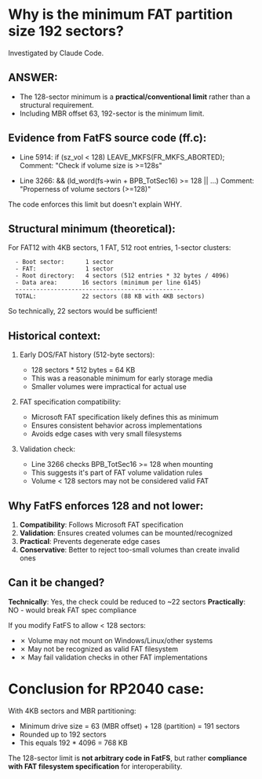 # Why is the minimum FAT partition size 192 sectors?

Investigated by Claude Code.

## ANSWER:

- The 128-sector minimum is a **practical/conventional limit** rather than a structural requirement.
- Including MBR offset 63, 192-sector is the minimum limit.

## Evidence from FatFS source code (ff.c):

- Line 5914: if (sz_vol < 128) LEAVE_MKFS(FR_MKFS_ABORTED);
    Comment: "Check if volume size is >=128s"

- Line 3266: && (ld_word(fs->win + BPB_TotSec16) >= 128 || ...)
    Comment: "Properness of volume sectors (>=128)"

The code enforces this limit but doesn't explain WHY.

## Structural minimum (theoretical):

For FAT12 with 4KB sectors, 1 FAT, 512 root entries, 1-sector clusters:

```
  - Boot sector:      1 sector
  - FAT:              1 sector
  - Root directory:   4 sectors (512 entries * 32 bytes / 4096)
  - Data area:       16 sectors (minimum per line 6145)
  ------------------------------------------------
  TOTAL:             22 sectors (88 KB with 4KB sectors)
```

So technically, 22 sectors would be sufficient!

## Historical context:

1. Early DOS/FAT history (512-byte sectors):
   - 128 sectors * 512 bytes = 64 KB
   - This was a reasonable minimum for early storage media
   - Smaller volumes were impractical for actual use

2. FAT specification compatibility:
   - Microsoft FAT specification likely defines this as minimum
   - Ensures consistent behavior across implementations
   - Avoids edge cases with very small filesystems

3. Validation check:
   - Line 3266 checks BPB_TotSec16 >= 128 when mounting
   - This suggests it's part of FAT volume validation rules
   - Volume < 128 sectors may not be considered valid FAT

## Why FatFS enforces 128 and not lower:

1. **Compatibility**: Follows Microsoft FAT specification
2. **Validation**: Ensures created volumes can be mounted/recognized
3. **Practical**: Prevents degenerate edge cases
4. **Conservative**: Better to reject too-small volumes than create invalid ones

## Can it be changed?

**Technically**: Yes, the check could be reduced to ~22 sectors
**Practically**: NO - would break FAT spec compliance

If you modify FatFS to allow < 128 sectors:

- ✗ Volume may not mount on Windows/Linux/other systems
- ✗ May not be recognized as valid FAT filesystem
- ✗ May fail validation checks in other FAT implementations

# Conclusion for RP2040 case:

With 4KB sectors and MBR partitioning:

- Minimum drive size = 63 (MBR offset) + 128 (partition) = 191 sectors
- Rounded up to 192 sectors
- This equals 192 * 4096 = 768 KB

The 128-sector limit is **not arbitrary code in FatFS**, but rather
**compliance with FAT filesystem specification** for interoperability.
